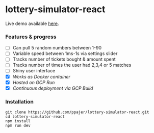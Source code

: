# lottery-simulator-react

Live demo available [here](https://lottery-simulator-react-srmmya3tvq-wn.a.run.app/).

### Features & progress
- [ ] Can pull 5 random numbers between 1-90
- [ ] Variable speed between 1ms-1s via settings slider
- [ ] Tracks number of tickets bought & amount spent
- [ ] Tracks number of times the user had 2,3,4 or 5 matches
- [ ] Shiny user interface
- [x] *Works as Docker container*
- [x] *Hosted on GCP Run*
- [x] *Continuous deployment via GCP Build*

### Installation

```
git clone https://github.com/ppajer/lottery-simulator-react.git
cd lottery-simulator-react
npm install
npm run dev
```